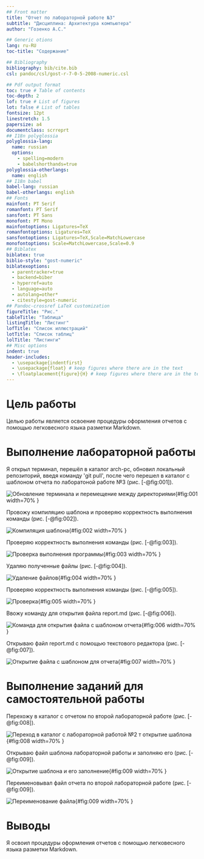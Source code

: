 ```yaml
---
## Front matter
title: "Отчет по лабораторной работе №3"
subtitle: "Дисциплина: Архитектура компьютера"
author: "Гозенко А.С."

## Generic otions
lang: ru-RU
toc-title: "Содержание"

## Bibliography
bibliography: bib/cite.bib
csl: pandoc/csl/gost-r-7-0-5-2008-numeric.csl

## Pdf output format
toc: true # Table of contents
toc-depth: 2
lof: true # List of figures
lot: false # List of tables
fontsize: 12pt
linestretch: 1.5
papersize: a4
documentclass: scrreprt
## I18n polyglossia
polyglossia-lang:
  name: russian
  options:
	- spelling=modern
	- babelshorthands=true
polyglossia-otherlangs:
  name: english
## I18n babel
babel-lang: russian
babel-otherlangs: english
## Fonts
mainfont: PT Serif
romanfont: PT Serif
sansfont: PT Sans
monofont: PT Mono
mainfontoptions: Ligatures=TeX
romanfontoptions: Ligatures=TeX
sansfontoptions: Ligatures=TeX,Scale=MatchLowercase
monofontoptions: Scale=MatchLowercase,Scale=0.9
## Biblatex
biblatex: true
biblio-style: "gost-numeric"
biblatexoptions:
  - parentracker=true
  - backend=biber
  - hyperref=auto
  - language=auto
  - autolang=other*
  - citestyle=gost-numeric
## Pandoc-crossref LaTeX customization
figureTitle: "Рис."
tableTitle: "Таблица"
listingTitle: "Листинг"
lofTitle: "Список иллюстраций"
lotTitle: "Список таблиц"
lolTitle: "Листинги"
## Misc options
indent: true
header-includes:
  - \usepackage{indentfirst}
  - \usepackage{float} # keep figures where there are in the text
  - \floatplacement{figure}{H} # keep figures where there are in the text
---
```


# Цель работы

Целью работы является освоение процедуры оформления отчетов с помощью легковесного языка разметки Markdown.

# Выполнение лабораторной работы

Я открыл терминал, перешёл в каталог arch-pc, обновил локальный репозиторий, введя команду 'git pull', после чего перешел в каталог с шаблоном отчета по лаборатоной работе №3 (рис. [-@fig:001]).

![Обновление терминала и перемещение между директориями](image/1_1.png){#fig:001 width=70% }

Провожу компиляцию шаблона и проверяю корректность выполнения команды (рис. [-@fig:002]).

![Компиляция шаблона](image/1_2.png){#fig:002 width=70% }

Проверяю корректность выполнения команды (рис. [-@fig:003]).

![Проверка выполнения программы](image/2.png){#fig:003 width=70% }

Удаляю полученные файлы (рис. [-@fig:004]).

![Удаление файлов](image/3_1.png){#fig:004 width=70% }

Проверяю корректность выполнения команды (рис. [-@fig:005]).

![Проверка](image/4.png){#fig:005 width=70% }

Ввожу команду для открытия файла report.md (рис. [-@fig:006]).

![Команда для открытия файла с шаблоном отчета](image/5.png){#fig:006 width=70% }

Открываю файл report.md с помощью текстового редактора (рис. [-@fig:007]).

![Открытие файла с шаблоном для отчета](image/6.png){#fig:007 width=70% }

# Выполнение заданий для самостоятельной работы

Перехожу в каталог с отчетом по второй лабораторной работе (рис. [-@fig:008]).

![Переход в каталог с лабораторной работой №2 т открытие шаблона](image/sr1.png){#fig:008 width=70% }

Открываю файл шаблона лабораторной работы и заполняю его (рис. [-@fig:009]).

![Открытие шаблона и его заполнение](image/sr2.png){#fig:009 width=70% }

Переименовывал файл отчета по второй лабораторной работе (рис. [-@fig:009]).

![Переименование файла](image/sr2.png){#fig:009 width=70% }

# Выводы

Я освоил процедуры оформления отчетов с помощью легковесного языка разметки Markdown.
